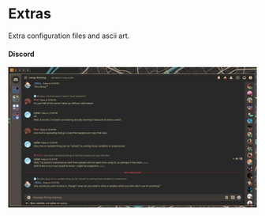 # Extras
Extra configuration files and ascii art.

#### Discord
![discord](/screenshots/discord.png)

